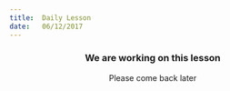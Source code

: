 ```yaml
---
title:  Daily Lesson
date:   06/12/2017
---
```


### <center>We are working on this lesson</center>
<center>Please come back later</center>